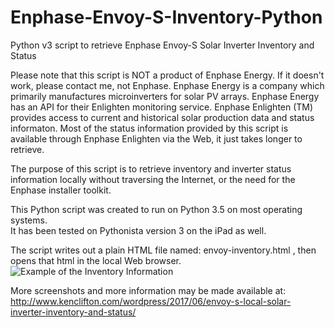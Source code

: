 # Enphase-Envoy-S-Inventory-Python
Python v3 script to retrieve Enphase Envoy-S Solar Inverter Inventory and Status

Please note that this script is NOT a product of Enphase Energy. If it doesn't work, please contact me, not Enphase. 
Enphase Energy is a company which primarily manufactures microinverters for solar PV arrays. 
Enphase Energy has an API for their Enlighten monitoring service. Enphase Enlighten (TM) provides access to current
and historical solar production data and status informaton. 
Most of the status information provided by this script is available through Enphase Enlighten via the Web, 
it just takes longer to retrieve.

The purpose of this script is to retrieve inventory and inverter status information locally 
without traversing the Internet, or the need for the Enphase installer toolkit.

This Python script was created to run on Python 3.5 on most operating systems.  
It has been tested on Pythonista version 3 on the iPad as well.

The script writes out a plain HTML file named: envoy-inventory.html , then opens that html in the local Web browser.
![Example of the Inventory Information](show-inventory-demo.png)

More screenshots and more information may be made available at: http://www.kenclifton.com/wordpress/2017/06/envoy-s-local-solar-inverter-inventory-and-status/
